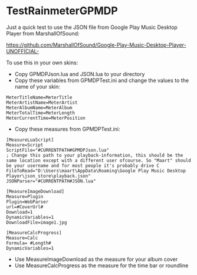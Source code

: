 # TestRainmeterGPMDP

Just a quick test to use the JSON file from Google Play Music Desktop Player from MarshallOfSound:

https://github.com/MarshallOfSound/Google-Play-Music-Desktop-Player-UNOFFICIAL-

To use this in your own skins:

- Copy GPMDPJson.lua and JSON.lua to your directory
- Copy these variables from GPMDPTest.ini and change the values to the name of your skin: 
```
MeterTitleName=MeterTitle
MeterArtistName=MeterArtist
MeterAlbumName=MeterAlbum
MeterTotalTime=MeterLength
MeterCurrentTime=MeterPosition
```

- Copy these measures from GPMDPTest.ini:
```
[MeasureLuaScript]
Measure=Script
ScriptFile="#CURRENTPATH#GPMDPJson.lua"
; Change this path to your playback-information, this should be the same location except with a different user ofcourse. So "Maart" should be your username and for most people it's probably drive C
FileToRead="D:\Users\maart\AppData\Roaming\Google Play Music Desktop Player\json_store\playback.json"
JSONParser="#CURRENTPATH#JSON.lua"

[MeasureImageDownload]
Measure=Plugin
Plugin=WebParser
url=#CoverUrl#
Download=1
DynamicVariables=1
DownloadFile=image1.jpg

[MeasureCalcProgress]
Measure=Calc
Formula= #Length#
DynamicVariables=1
```
- Use MeasureImageDownload as the measure for your album cover
- Use MeasureCalcProgress as the measure for the time bar or roundline
